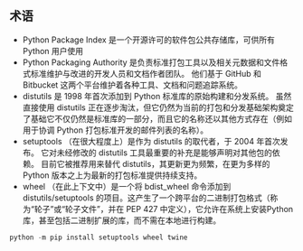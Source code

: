 ## 术语
+ Python Package Index 是一个开源许可的软件包公共存储库，可供所有 Python 用户使用
+ Python Packaging Authority 是负责标准打包工具以及相关元数据和文件格式标准维护与改进的开发人员和文档作者团队。 他们基于 GitHub 和 Bitbucket 这两个平台维护着各种工具、文档和问题追踪系统。
+ distutils 是 1998 年首次添加到 Python 标准库的原始构建和分发系统。 虽然直接使用 distutils 正在逐步淘汰，但它仍然为当前的打包和分发基础架构奠定了基础它不仅仍然是标准库的一部分，而且它的名称还以其他方式存在（例如用于协调 Python 打包标准开发的邮件列表的名称）。
+ setuptools （在很大程度上）是作为 distutils 的取代者，于 2004 年首次发布。 它对未经修改的 distutils 工具最重要的补充是能够声明对其他包的依赖。 目前它被推荐用来替代 distutils，其更新更为频繁，在更为多样的 Python 版本之上为最新的打包标准提供持续支持。
+ wheel （在此上下文中）是一个将 bdist_wheel 命令添加到 distutils/setuptools 的项目。这产生了一个跨平台的二进制打包格式（称为“轮子”或“轮子文件”，并在 PEP 427 中定义），它允许在系统上安装Python库，甚至包括二进制扩展的库，而不需在本地进行构建。

```python
python -m pip install setuptools wheel twine
```